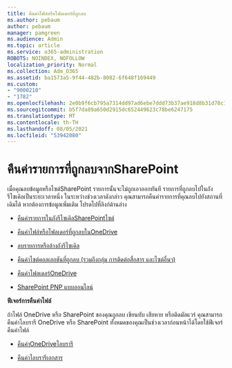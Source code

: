 ```yaml
---
title: คืนค่าไฟล์หรือโฟลเดอร์ที่ถูกลบ
ms.author: pebaum
author: pebaum
manager: pamgreen
ms.audience: Admin
ms.topic: article
ms.service: o365-administration
ROBOTS: NOINDEX, NOFOLLOW
localization_priority: Normal
ms.collection: Adm_O365
ms.assetid: ba1573a5-9f44-482b-8082-6f648f169449
ms.custom:
- "9000210"
- "1782"
ms.openlocfilehash: 2e0b9f6cb795a7314dd97ad6ebe7ddd73b37ae918d8b31d78c150945c8a9dfd1
ms.sourcegitcommit: b5f7da89a650d2915dc652449623c78be6247175
ms.translationtype: MT
ms.contentlocale: th-TH
ms.lasthandoff: 08/05/2021
ms.locfileid: "53942080"
---
```

# <a name="restore-deleted-items-from-sharepoint"></a>คืนค่ารายการที่ถูกลบจากSharePoint

เมื่อคุณลบข้อมูลหรือไซต์SharePoint รายการนั้นจะไม่ถูกเอาออกทันที รายการที่ถูกลบไปในถังรีไซเคิลเป็นระยะเวลาหนึ่ง ในระหว่างช่วงเวลาดังกล่าว คุณสามารถคืนค่ารายการที่คุณลบไปยังสถานที่เดิมได้ หากต้องการข้อมูลเพิ่มเติม โปรดไปที่ลิงก์ด้านล่าง

- [คืนค่ารายการในถังรีไซเคิลSharePointไซต์](https://support.microsoft.com/office/restore-items-in-the-recycle-bin-that-were-deleted-from-sharepoint-or-teams-6df466b6-55f2-4898-8d6e-c0dff851a0be)

- [คืนค่าไฟล์หรือโฟลเดอร์ที่ถูกลบในOneDrive](https://support.office.com/article/Restore-deleted-files-or-folders-in-OneDrive-949ada80-0026-4db3-a953-c99083e6a84f)

- [ลบรายการหรือล้างถังรีไซเคิล](https://support.office.com/article/delete-items-or-empty-the-recycle-bin-of-a-sharepoint-site-2e713599-d13e-40d6-96dc-66f0a366f74e#ID0EAADAAA=Online)

- [คืนค่าไซต์คอลเลกชันที่ถูกลบ (รวมถึงกลุ่ม การติดต่อสื่อสาร และไซต์อื่นๆ)](https://docs.microsoft.com/sharepoint/restore-deleted-site-collection )

- [คืนค่าโฟลเดอร์OneDrive](https://docs.microsoft.com/onedrive/restore-deleted-onedrive)

- [SharePoint PNP แบบออนไลน์](https://docs.microsoft.com/powershell/sharepoint/sharepoint-pnp/sharepoint-pnp-cmdlets?view=sharepoint-ps)

**ฟีเจอร์การคืนค่าไฟล์**

ถ้าไฟล์ OneDrive หรือ SharePoint ของคุณถูกลบ เขียนทับ เสียหาย หรือติดมัลแวร์ คุณสามารถคืนค่าไลบรารี OneDrive หรือ SharePoint ทั้งหมดของคุณเป็นช่วงเวลาก่อนหน้าได้โดยใช้ฟีเจอร์คืนค่าไฟล์

- [คืนค่าOneDriveไลบรารี](https://support.office.com/article/restore-your-onedrive-fa231298-759d-41cf-bcd0-25ac53eb8a150)

- [คืนค่าไลบรารีเอกสาร](https://support.office.com/article/restore-a-document-library-317791c3-8bd0-4dfd-8254-3ca90883d39a)
